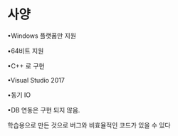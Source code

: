 # 사양

•Windows 플랫폼만 지원

•64비트 지원

•C++ 로 구현

•Visual Studio 2017

•동기 IO

•DB 연동은 구현 되지 않음.


학습용으로 만든 것으로 버그와 비효율적인 코드가 있을 수 있다
